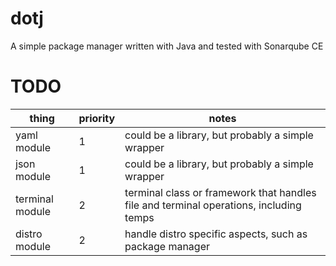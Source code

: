 # dotj

A simple package manager written with Java and tested with Sonarqube CE

# TODO

| thing | priority | notes |
| --- | --- | --- |
| yaml module | 1 | could be a library, but probably a simple wrapper |
| json module | 1 | could be a library, but probably a simple wrapper |
| terminal module | 2 | terminal class or framework that handles file and terminal operations, including temps |
| distro module | 2 | handle distro specific aspects, such as package manager |
